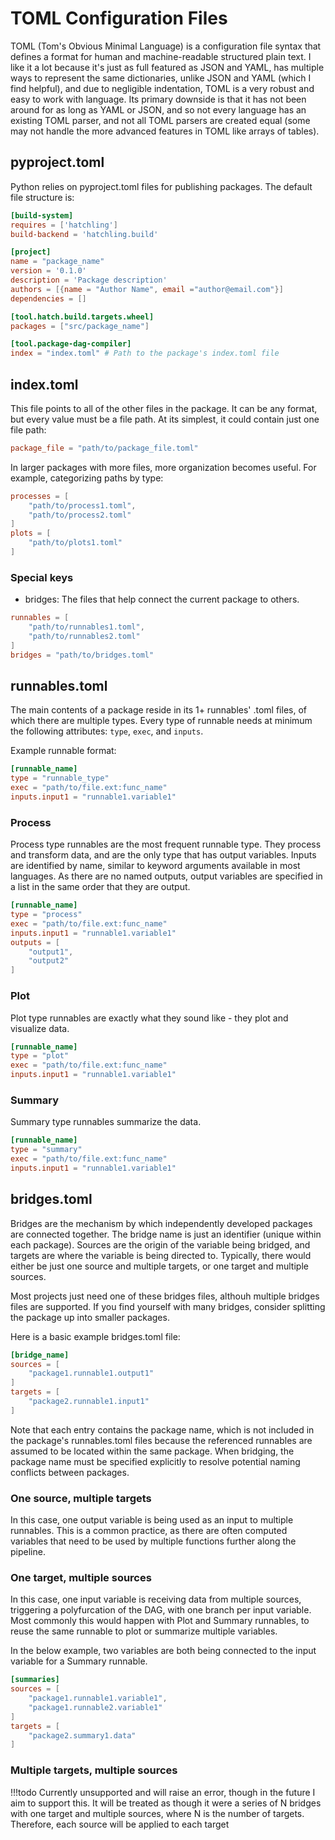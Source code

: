 # TOML Configuration Files

TOML (Tom's Obvious Minimal Language) is a configuration file syntax that defines a format for human and machine-readable structured plain text. I like it a lot because it's just as full featured as JSON and YAML, has multiple ways to represent the same dictionaries, unlike JSON and YAML (which I find helpful), and due to negligible indentation, TOML is a very robust and easy to work with language. Its primary downside is that it has not been around for as long as YAML or JSON, and so not every language has an existing TOML parser, and not all TOML parsers are created equal (some may not handle the more advanced features in TOML like arrays of tables).

## pyproject.toml
Python relies on pyproject.toml files for publishing packages. The default file structure is:
```toml
[build-system]
requires = ['hatchling']
build-backend = 'hatchling.build'

[project]
name = "package_name"
version = '0.1.0'
description = 'Package description'
authors = [{name = "Author Name", email ="author@email.com"}]
dependencies = []

[tool.hatch.build.targets.wheel]
packages = ["src/package_name"]

[tool.package-dag-compiler]
index = "index.toml" # Path to the package's index.toml file
```

## index.toml
This file points to all of the other files in the package. It can be any format, but every value must be a file path. At its simplest, it could contain just one file path:
```toml
package_file = "path/to/package_file.toml"
```
In larger packages with more files, more organization becomes useful. For example, categorizing paths by type:
```toml
processes = [
    "path/to/process1.toml",
    "path/to/process2.toml"
]
plots = [
    "path/to/plots1.toml"
]
```
### Special keys
- bridges: The files that help connect the current package to others.
```toml
runnables = [
    "path/to/runnables1.toml",
    "path/to/runnables2.toml"
]
bridges = "path/to/bridges.toml"
```

## runnables.toml
The main contents of a package reside in its 1+ runnables' .toml files, of which there are multiple types. Every type of runnable needs at minimum the following attributes: `type`, `exec`, and `inputs`.

Example runnable format:
```toml
[runnable_name]
type = "runnable_type"
exec = "path/to/file.ext:func_name"
inputs.input1 = "runnable1.variable1"
```

### Process
Process type runnables are the most frequent runnable type. They process and transform data, and are the only type that has output variables. Inputs are identified by name, similar to keyword arguments available in most languages. As there are no named outputs, output variables are specified in a list in the same order that they are output.

```toml
[runnable_name]
type = "process"
exec = "path/to/file.ext:func_name"
inputs.input1 = "runnable1.variable1"
outputs = [
    "output1",
    "output2"
]
```

### Plot
Plot type runnables are exactly what they sound like - they plot and visualize data.

```toml
[runnable_name]
type = "plot"
exec = "path/to/file.ext:func_name"
inputs.input1 = "runnable1.variable1"
```

### Summary
Summary type runnables summarize the data.

```toml
[runnable_name]
type = "summary"
exec = "path/to/file.ext:func_name"
inputs.input1 = "runnable1.variable1"
```

## bridges.toml
Bridges are the mechanism by which independently developed packages are connected together. The bridge name is just an identifier (unique within each package). Sources are the origin of the variable being bridged, and targets are where the variable is being directed to. Typically, there would either be just one source and multiple targets, or one target and multiple sources.

Most projects just need one of these bridges files, althouh multiple bridges files are supported. If you find yourself with many bridges, consider splitting the package up into smaller packages.

Here is a basic example bridges.toml file:
```toml
[bridge_name]
sources = [
    "package1.runnable1.output1"
]
targets = [
    "package2.runnable1.input1"
]
```

Note that each entry contains the package name, which is not included in the package's runnables.toml files because the referenced runnables are assumed to be located within the same package. When bridging, the package name must be specified explicitly to resolve potential naming conflicts between packages.

### One source, multiple targets
In this case, one output variable is being used as an input to multiple runnables. This is a common practice, as there are often computed variables that need to be used by multiple functions further along the pipeline.

### One target, multiple sources
In this case, one input variable is receiving data from multiple sources, triggering a polyfurcation of the DAG, with one branch per input variable. Most commonly this would happen with Plot and Summary runnables, to reuse the same runnable to plot or summarize multiple variables. 

In the below example, two variables are both being connected to the input variable for a Summary runnable.
```toml
[summaries]
sources = [
    "package1.runnable1.variable1",
    "package1.runnable2.variable1"
]
targets = [
    "package2.summary1.data"
]
```

### Multiple targets, multiple sources
!!!todo
Currently unsupported and will raise an error, though in the future I aim to support this. It will be treated as though it were a series of N bridges with one target and multiple sources, where N is the number of targets. Therefore, each source will be applied to each target